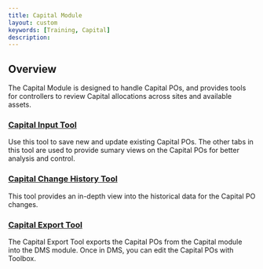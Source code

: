 ```yaml
---
title: Capital Module
layout: custom
keywords: [Training, Capital]
description: 
---
```


## Overview

The Capital Module is designed to handle Capital POs, and provides tools for controllers to review Capital allocations across sites and available assets.

### [ Capital Input Tool ](/bApps/InterjectTraining/Capital/CapitalInputReport.html)

Use this tool to save new and update existing Capital POs. The other tabs in this tool are used to provide sumary views on the Capital POs for better analysis and control.

### [ Capital Change History Tool ](/bApps/InterjectTraining/Capital/CCQuery.html)

This tool provides an in-depth view into the historical data for the Capital PO changes.

### [ Capital Export Tool ](/bApps/InterjectTraining/Capital/CapitalExport.html)

The Capital Export Tool exports the Capital POs from the Capital module into the DMS module. Once in DMS, you can edit the Capital POs with Toolbox.